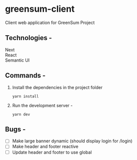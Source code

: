 # greensum-client

Client web application for GreenSum Project

## Technologies -

Next  
React  
Semantic UI

## Commands -

1. Install the dependencies in the project folder

    ```shell
    yarn install
    ```

2. Run the development server -

    ```shell
    yarn dev
    ```

## Bugs -

-   [ ] Make large banner dynamic (should display login for /login)
-   [ ] Make header and footer reactive
-   [ ] Update header and footer to use global
